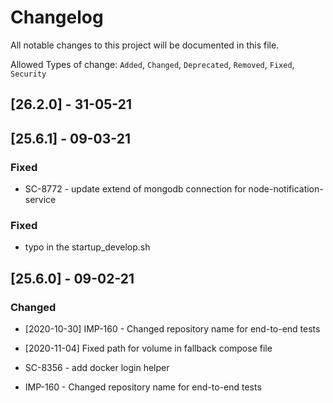 # Changelog

All notable changes to this project will be documented in this file.


Allowed Types of change: `Added`, `Changed`, `Deprecated`, `Removed`, `Fixed`, `Security`

## [26.2.0] - 31-05-21

## [25.6.1] - 09-03-21

### Fixed

- SC-8772 - update extend of mongodb connection for node-notification-service


### Fixed
- typo in the startup_develop.sh

## [25.6.0] - 09-02-21

### Changed
- [2020-10-30] IMP-160 - Changed repository name for end-to-end tests
- [2020-11-04] Fixed path for volume in fallback compose file

- SC-8356 - add docker login helper
- IMP-160 - Changed repository name for end-to-end tests
